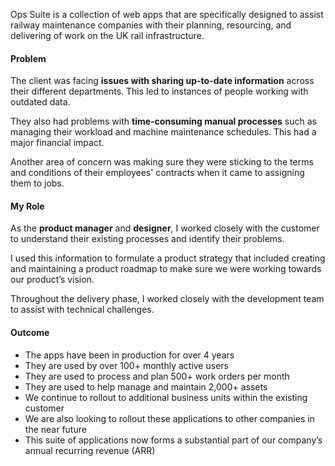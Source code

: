 Ops Suite is a collection of web apps that are specifically designed to assist railway maintenance companies with their planning, resourcing, and delivering of work on the UK rail infrastructure.

#### Problem

The client was facing **issues with sharing up-to-date information** across their different departments. This led to instances of people working with outdated data.

They also had problems with **time-consuming manual processes** such as managing their workload and machine maintenance schedules. This had a major financial impact.

Another area of concern was making sure they were sticking to the terms and conditions of their employees' contracts when it came to assigning them to jobs.

#### My Role

As the **product manager** and **designer**, I worked closely with the customer to understand their existing processes and identify their problems.

I used this information to formulate a product strategy that included creating and maintaining a product roadmap to make sure we were working towards our product’s vision.

Throughout the delivery phase, I worked closely with the development team to assist with technical challenges.

#### Outcome

- The apps have been in production for over 4 years
- They are used by over 100+ monthly active users
- They are used to process and plan 500+ work orders per month
- They are used to help manage and maintain 2,000+ assets
- We continue to rollout to additional business units within the existing customer
- We are also looking to rollout these applications to other companies in the near future
- This suite of applications now forms a substantial part of our company’s annual recurring revenue (ARR)
